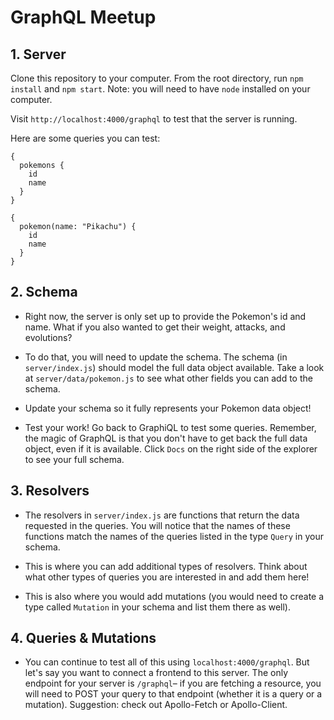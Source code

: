 # GraphQL Meetup
  
## 1. Server

Clone this repository to your computer. From the root directory, run `npm install` and `npm start`. Note: you will need to have `node` installed on your computer.

Visit `http://localhost:4000/graphql` to test that the server is running. 

Here are some queries you can test:

```
{
  pokemons {
    id
    name
  }
}
```

```
{
  pokemon(name: "Pikachu") {
    id
    name
  }
}
```

## 2. Schema

- Right now, the server is only set up to provide the Pokemon's id and name. What if you also wanted to get their weight, attacks, and evolutions?

- To do that, you will need to update the schema. The schema (in `server/index.js`) should model the full data object available. Take a look at `server/data/pokemon.js` to see what other fields you can add to the schema.

- Update your schema so it fully represents your Pokemon data object!

- Test your work! Go back to GraphiQL to test some queries. Remember, the magic of GraphQL is that you don't have to get back the full data object, even if it is available. Click `Docs` on the right side of the explorer to see your full schema.

## 3. Resolvers

- The resolvers in `server/index.js` are functions that return the data requested in the queries. You will notice that the names of these functions match the names of the queries listed in the type `Query` in your schema.

- This is where you can add additional types of resolvers. Think about what other types of queries you are interested in and add them here!

- This is also where you would add mutations (you would need to create a type called `Mutation` in your schema and list them there as well).

## 4. Queries & Mutations

- You can continue to test all of this using `localhost:4000/graphql`. But let's say you want to connect a frontend to this server. The only endpoint for your server is `/graphql`– if you are fetching a resource, you will need to POST your query to that endpoint (whether it is a query or a mutation). Suggestion: check out Apollo-Fetch or Apollo-Client.
